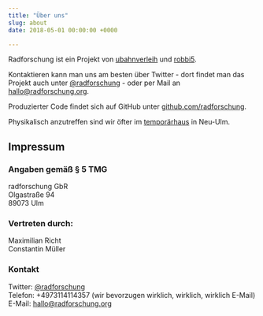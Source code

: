 ```yaml
---
title: "Über uns"
slug: about
date: 2018-05-01 00:00:00 +0000

---
```

Radforschung ist ein Projekt von [ubahnverleih](https://blattspinat.com) und [robbi5](https://robbi5.de).

Kontaktieren kann man uns am besten über Twitter - dort findet man das Projekt auch unter [@radforschung](https://twitter.com/radforschung) - oder per Mail an <a href="mailto:hallo@radforschung.org">hallo<!--.nospam-->@radforschung<!-- .example -->.org</a>.

Produzierter Code findet sich auf GitHub unter [github.com/radforschung](https://github.com/radforschung).

Physikalisch anzutreffen sind wir öfter im [temporärhaus](https://temporaerhaus.de) in Neu-Ulm.

## Impressum
### Angaben gemäß § 5 TMG
radforschung GbR  
Olgastraße 94  
89073 Ulm  

### Vertreten durch:

Maximilian Richt  
Constantin Müller

### Kontakt
Twitter: [@radforschung](https://twitter.com/radforschung)  
Telefon: +4973114114357 (wir bevorzugen wirklich, wirklich, wirklich E-Mail)  
E-Mail: <a href="mailto:hallo@radforschung.org">hallo<!--.nospam-->@radforschung<!-- .example -->.org</a>
